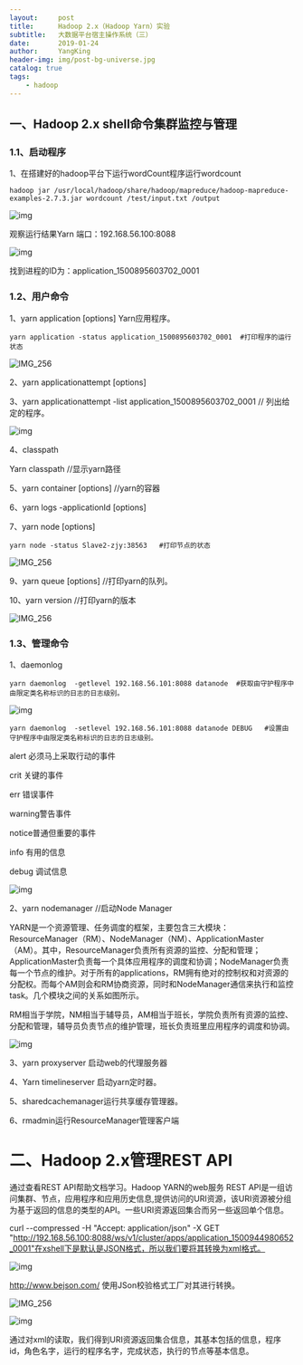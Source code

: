 ```yaml
---
layout:     post
title:      Hadoop 2.x（Hadoop Yarn）实验
subtitle:   大数据平台宿主操作系统（三）
date:       2019-01-24
author:     YangKing
header-img: img/post-bg-universe.jpg
catalog: true
tags:
    - hadoop
---
```


## 一、Hadoop 2.x shell命令集群监控与管理

### 1.1、启动程序

1、在搭建好的hadoop平台下运行wordCount程序运行wordcount

```
hadoop jar /usr/local/hadoop/share/hadoop/mapreduce/hadoop-mapreduce-examples-2.7.3.jar wordcount /test/input.txt /output
```

![img](https://raw.githubusercontent.com/YangKing0834131/YangKing0834131.github.io/master/_posts/image/2019-01-24/1.png)

观察运行结果Yarn 端口：192.168.56.100:8088

![img](https://raw.githubusercontent.com/YangKing0834131/YangKing0834131.github.io/master/_posts/image/2019-01-24/2.png)

找到进程的ID为：application_1500895603702_0001

### 1.2、用户命令

1、yarn application [options]   Yarn应用程序。

```
yarn application -status application_1500895603702_0001  #打印程序的运行状态
```

![IMG_256](https://raw.githubusercontent.com/YangKing0834131/YangKing0834131.github.io/master/_posts/image/2019-01-24/3.png)

2、yarn applicationattempt [options]

3、yarn applicationattempt -list application_1500895603702_0001 // 列出给定的程序。

![img](https://raw.githubusercontent.com/YangKing0834131/YangKing0834131.github.io/master/_posts/image/2019-01-24/4.png)

4、classpath 

Yarn classpath    //显示yarn路径

5、yarn container [options]   //yarn的容器

6、yarn logs -applicationId <application ID> [options]

7、yarn node [options]

```
yarn node -status Slave2-zjy:38563   #打印节点的状态
```

![IMG_256](https://raw.githubusercontent.com/YangKing0834131/YangKing0834131.github.io/master/_posts/image/2019-01-24/5.png)

9、yarn queue [options]   //打印yarn的队列。

10、yarn version        //打印yarn的版本

![IMG_256](https://raw.githubusercontent.com/YangKing0834131/YangKing0834131.github.io/master/_posts/image/2019-01-24/6.png)

### 1.3、管理命令

1、daemonlog

```
yarn daemonlog  -getlevel 192.168.56.101:8088 datanode  #获取由守护程序中由限定类名称标识的日志的日志级别。
```

![img](https://raw.githubusercontent.com/YangKing0834131/YangKing0834131.github.io/master/_posts/image/2019-01-24/7.png)

```
yarn daemonlog  -setlevel 192.168.56.101:8088 datanode DEBUG   #设置由守护程序中由限定类名称标识的日志的日志级别。
```

alert 必须马上采取行动的事件

crit 关键的事件

err 错误事件

warning警告事件

notice普通但重要的事件

info 有用的信息

debug 调试信息

![img](https://raw.githubusercontent.com/YangKing0834131/YangKing0834131.github.io/master/_posts/image/2019-01-24/8.png)

2、yarn nodemanager    //启动Node Manager

YARN是一个资源管理、任务调度的框架，主要包含三大模块：ResourceManager（RM）、NodeManager（NM）、ApplicationMaster（AM）。其中，ResourceManager负责所有资源的监控、分配和管理；ApplicationMaster负责每一个具体应用程序的调度和协调；NodeManager负责每一个节点的维护。对于所有的applications，RM拥有绝对的控制权和对资源的分配权。而每个AM则会和RM协商资源，同时和NodeManager通信来执行和监控task。几个模块之间的关系如图所示。

RM相当于学院，NM相当于辅导员，AM相当于班长，学院负责所有资源的监控、分配和管理，辅导员负责节点的维护管理，班长负责班里应用程序的调度和协调。

![img](https://raw.githubusercontent.com/YangKing0834131/YangKing0834131.github.io/master/_posts/image/2019-01-24/9.png)

3、yarn proxyserver  启动web的代理服务器

4、Yarn timelineserver 启动yarn定时器。

5、sharedcachemanager运行共享缓存管理器。

6、rmadmin运行ResourceManager管理客户端

# 二、Hadoop 2.x管理REST API

通过查看REST API帮助文档学习。Hadoop YARN的web服务 REST API是一组访问集群、节点，应用程序和应用历史信息,提供访问的URI资源，该URI资源被分组为基于返回的信息的类型的API。一些URI资源返回集合而另一些返回单个信息。

curl --compressed -H "Accept: application/json" -X GET "http://192.168.56.100:8088/ws/v1/cluster/apps/application_1500944980652_0001"在xshell下是默认是JSON格式，所以我们要将其转换为xml格式。

![img](https://raw.githubusercontent.com/YangKing0834131/YangKing0834131.github.io/master/_posts/image/2019-01-24/10.png)

<http://www.bejson.com/>   使用JSon校验格式工厂对其进行转换。

![IMG_256](https://raw.githubusercontent.com/YangKing0834131/YangKing0834131.github.io/master/_posts/image/2019-01-24/11.png)

![img](https://raw.githubusercontent.com/YangKing0834131/YangKing0834131.github.io/master/_posts/image/2019-01-24/12.png)

通过对xml的读取，我们得到URI资源返回集合信息，其基本包括的信息，程序id，角色名字，运行的程序名字，完成状态，执行的节点等基本信息。

